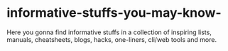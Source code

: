 # informative-stuffs-you-may-know-
Here you gonna find informative stuffs in a collection of inspiring lists, manuals, cheatsheets, blogs, hacks, one-liners, cli/web tools and more.
